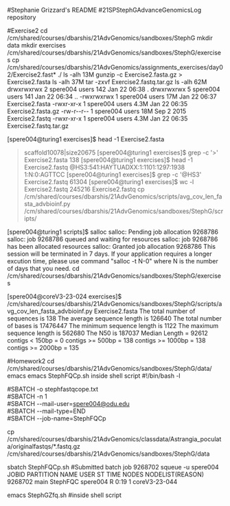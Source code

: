 #Stephanie Grizzard's README
#21SPStephGAdvanceGenomicsLog repository


#Exercise2
cd /cm/shared/courses/dbarshis/21AdvGenomics/sandboxes/StephG
mkdir data
mkdir exercises
/cm/shared/courses/dbarshis/21AdvGenomics/sandboxes/StephG/exercises
cp /cm/shared/courses/dbarshis/21AdvGenomics/assignments_exercises/day02/Exercise2.fast* ./
ls -alh
13M
gunzip -c Exercise2.fasta.gz > Exercise2.fasta
ls -alh
37M
tar -zxvf Exercise2.fastq.tar.gz 
ls -alh
62M
drwxrwxrwx 2 spere004 users  142 Jan 22 06:38 .
drwxrwxrwx 5 spere004 users  141 Jan 22 06:34 ..
-rwxrwxrwx 1 spere004 users  17M Jan 22 06:37 Exercise2.fasta
-rwxr-xr-x 1 spere004 users 4.3M Jan 22 06:35 Exercise2.fasta.gz
-rw-r--r-- 1 spere004 users  18M Sep  2  2015 Exercise2.fastq
-rwxr-xr-x 1 spere004 users 4.3M Jan 22 06:35 Exercise2.fastq.tar.gz

[spere004@turing1 exercises]$ head -1 Exercise2.fasta
>scaffold10078|size20675
[spere004@turing1 exercises]$ grep -c '>' Exercise2.fasta
138
[spere004@turing1 exercises]$ head -1 Exercise2.fastq
@HS3:541:HAYTUADXX:1:1101:1297:1938 1:N:0:AGTTCC
[spere004@turing1 exercises]$ grep -c '@HS3' Exercise2.fastq
61304
[spere004@turing1 exercises]$ wc -l Exercise2.fastq
245216 Exercise2.fastq
cp /cm/shared/courses/dbarshis/21AdvGenomics/scripts/avg_cov_len_fasta_advbioinf.py /cm/shared/courses/dbarshis/21AdvGenomics/sandboxes/StephG/scripts/

[spere004@turing1 scripts]$ salloc
salloc: Pending job allocation 9268786
salloc: job 9268786 queued and waiting for resources
salloc: job 9268786 has been allocated resources
salloc: Granted job allocation 9268786
This session will be terminated in 7 days. If your application requires
a longer excution time, please use command "salloc -t N-0" where N is the
number of days that you need.
cd /cm/shared/courses/dbarshis/21AdvGenomics/sandboxes/StephG/exercises

[spere004@coreV3-23-024 exercises]$ /cm/shared/courses/dbarshis/21AdvGenomics/sandboxes/StephG/scripts/avg_cov_len_fasta_advbioinf.py Exercise2.fasta
The total number of sequences is 138
The average sequence length is 126640
The total number of bases is 17476447
The minimum sequence length is 1122
The maximum sequence length is 562680
The N50 is 187037
Median Length = 92612
contigs < 150bp = 0
contigs >= 500bp = 138
contigs >= 1000bp = 138
contigs >= 2000bp = 135

#Homework2
cd /cm/shared/courses/dbarshis/21AdvGenomics/sandboxes/StephG/data/
emacs emacs StephFQCp.sh
inside shell script
#!/bin/bash -l                                                                                               

#SBATCH -o stephfastqcope.txt                                                                                
#SBATCH -n 1                                                                                                 
#SBATCH --mail-user=spere004@odu.edu                                                                         
#SBATCH --mail-type=END                                                                                      
#SBATCH --job-name=StephFQCp                                                                                 

cp /cm/shared/courses/dbarshis/21AdvGenomics/classdata/Astrangia_poculata/originalfastqs/*.fastq.gz /cm/shared/courses/dbarshis/21AdvGenomics/sandboxes/StephG/data

sbatch StephFQCp.sh
#Submitted batch job 9268702
squeue -u spere004
             JOBID PARTITION     NAME     USER ST       TIME  NODES NODELIST(REASON) 
           9268702      main StephFQC spere004  R       0:19      1 coreV3-23-044 

emacs StephGZfq.sh
#inside shell script


